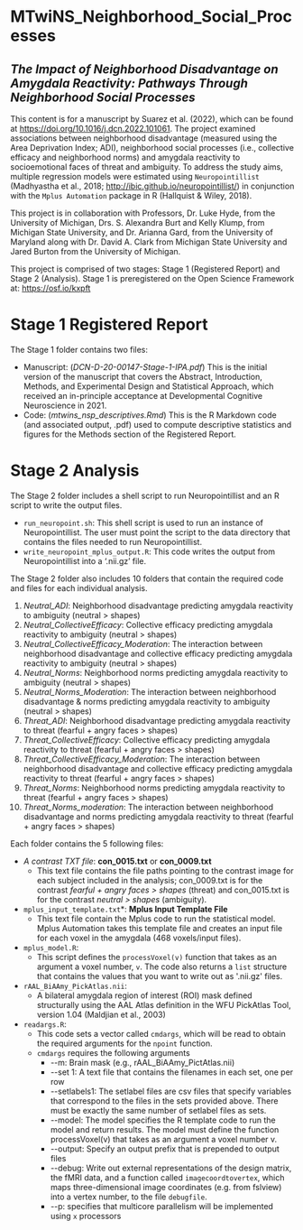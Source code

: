 # **MTwiNS_Neighborhood_Social_Processes**

## *The Impact of Neighborhood Disadvantage on Amygdala Reactivity: Pathways Through Neighborhood Social Processes*

This content is for a manuscript by Suarez et al. (2022), which can be found at <https://doi.org/10.1016/j.dcn.2022.101061>. The project examined associations between neighborhood disadvantage (measured using the Area Deprivation Index; ADI), neighborhood social processes (i.e., collective efficacy and neighborhood norms) and amygdala reactivity to socioemotional faces of threat and ambiguity. To address the study aims, multiple regression models were estimated using `Neuropointillist` (Madhyastha et al., 2018; <http://ibic.github.io/neuropointillist/>) in conjunction with the `Mplus Automation` package in R (Hallquist & Wiley, 2018). 

This project is in collaboration with Professors, Dr. Luke Hyde, from the University of Michigan, Drs. S. Alexandra Burt and Kelly Klump, from Michigan State University, and Dr. Arianna Gard, from the University of Maryland along with Dr. David A. Clark from Michigan State University and Jared Burton from the University of Michigan.

This project is comprised of two stages: Stage 1 (Registered Report) and Stage 2 (Analysis). Stage 1 is preregistered on the Open Science Framework at: <https://osf.io/kxpft>

# **Stage 1 Registered Report**

The Stage 1 folder contains two files: 

- Manuscript: (*DCN-D-20-00147-Stage-1-IPA.pdf*) This is the initial version of the manuscript that covers the Abstract, Introduction, Methods, and Experimental Design and Statistical Approach, which received an in-principle acceptance at Developmental Cognitive Neuroscience in 2021.
- Code: (*mtwins_nsp_descriptives.Rmd*) This is the R Markdown code (and associated output, .pdf) used to compute descriptive statistics and figures for the Methods section of the Registered Report.

# **Stage 2 Analysis**

The Stage 2 folder includes a shell script to run Neuropointillist and an R script to write the output files.

 - `run_neuropoint.sh`: This shell script is used to run an instance of Neuropointillist. The user must point the script to the data directory that contains the files needed to run Neuropointillist.
 - `write_neuropoint_mplus_output.R`: This code writes the output from Neuropointillist into a ‘.nii.gz’ file.

The Stage 2 folder also includes 10 folders that contain the required code and files for each individual analysis.

 1. *Neutral_ADI*: Neighborhood disadvantage predicting amygdala reactivity to ambiguity (neutral > shapes)
 2. *Neutral_CollectiveEfficacy*: Collective efficacy predicting amygdala reactivity to ambiguity (neutral > shapes)
 3. *Neutral_CollectiveEfficacy_Moderation*: The interaction between neighborhood disadvantage and collective efficacy predicting amygdala reactivity to ambiguity (neutral > shapes)
 4. *Neutral_Norms*: Neighborhood norms predicting amygdala reactivity to ambiguity (neutral > shapes)
 5. *Neutral_Norms_Moderation*: The interaction between neighborhood disadvantage & norms predicting amygdala reactivity to ambiguity (neutral > shapes)
 6. *Threat_ADI*: Neighborhood disadvantage predicting amygdala reactivity to threat (fearful + angry faces > shapes)
 7. *Threat_CollectiveEfficacy*: Collective efficacy predicting amygdala reactivity to threat (fearful + angry faces > shapes)
 8. *Threat_CollectiveEfficacy_Moderation*: The interaction between neighborhood disadvantage and collective efficacy predicting amygdala reactivity to threat (fearful + angry faces > shapes)
 9. *Threat_Norms*: Neighborhood norms predicting amygdala reactivity to threat (fearful + angry faces > shapes)
 10. *Threat_Norms_moderation*: The interaction between neighborhood disadvantage and norms predicting amygdala reactivity to threat (fearful + angry faces > shapes)

Each folder contains the 5 following files:

 - *A contrast TXT file*: **con_0015.txt** or **con_0009.txt** 
    - This text file contains the file paths pointing to the contrast image for each subject included in the analysis; con_0009.txt is for the contrast *fearful + angry faces > shapes* (threat) and con_0015.txt is for the contrast *neutral > shapes* (ambiguity).
 - `mplus_input_template.txt`*: **Mplus Input Template File** 
    - This text file contain the Mplus code to run the statistical model. Mplus Automation takes this template file and creates an input file for each voxel in the amygdala (468 voxels/input files).
 - `mplus_model.R`: 
    - This script defines the `processVoxel(v)` function that takes as an argument a voxel number, `v`. The code also returns a `list` structure that contains the values that you want to write out as '.nii.gz' files.
 - `rAAL_BiAAmy_PickAtlas.nii`: 
    - A bilateral amygdala region of interest (ROI) mask defined structurally using the AAL Atlas definition in the WFU PickAtlas Tool, version 1.04 (Maldjian et al., 2003) 
 - `readargs.R`: 
    - This code sets a vector called `cmdargs`, which will be read to obtain the required arguments for the `npoint` function.
    - `cmdargs` requires the following arguments
       - --m: Brain mask (e.g., rAAL_BiAAmy_PictAtlas.nii) 
       - --set 1: A text file that contains the filenames in each set, one per row
       - --setlabels1: The setlabel files are csv files that specify variables that correspond to the files in the sets provided above. There must be exactly the same number of setlabel files as sets.
       - --model: The model specifies the R template code to run the model and return results. The model must define the function processVoxel(v) that takes as an argument a voxel number v.
       - --output: Specify an output prefix that is prepended to output files
       - --debug: Write out external representations of the design matrix, the fMRI data, and a function called `imagecoordtovertex`, which maps three-dimensional image coordinates (e.g. from fslview) into a vertex number, to the file `debugfile`.
       - --p: specifies that multicore parallelism will be implemented using `x` processors
